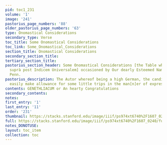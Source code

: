 ```yaml
---
pid: toc1_231
volume: '1'
image: '241'
pastorius_page_numbers: '88'
older_pastorius_page_numbers: '63'
type: Onomastical Considerations
secondary_type: Verse
toc_title: Some Onomastical Considerations
toc_link: Some_Onomastical_Considerations
section_title: Onomastical Considerations
secondary_section_title: 
tertiary_section_title: 
pastorius_section_header: Some Onomastical Considerations [the Table whereof vide
  suprà post Indicem Universalem] occasioned by Our dearly Esteemed Name-Sake John
  Penn.
pastorius_description: The Autor whereof being a high German, the candid Readers will
  easily make allowance for some little trips in the man[n]er of expressions.
contents: GENETHLIACUM or An hearty Congratulations
secondary_contents: 
notes: 
first_entry: '1'
last_entry: '11'
order: '231'
thumbnail: https://stacks.stanford.edu/image/iiif/ps974xt6740%2F1607_0240/full/100,/0/default.jpg
full: https://stacks.stanford.edu/image/iiif/ps974xt6740%2F1607_0240/full/full/0/default.jpg
notes_DONOTUSE: 
layout: toc_item
collection: toc
---
```

